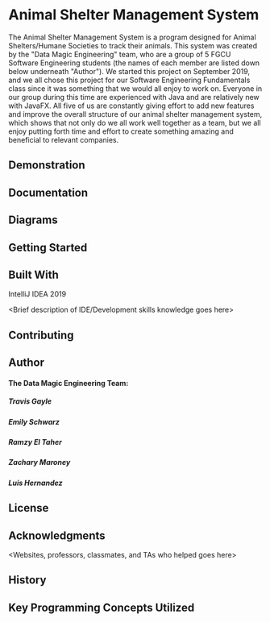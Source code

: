 # Animal Shelter Management System

The Animal Shelter Management System is a program designed for Animal Shelters/Humane Societies to track their animals. This system was created by the "Data Magic Engineering" team, who are a group of 5 FGCU Software Engineering students (the names of each member are listed down below underneath "Author"). We started this project on September 2019, and we all chose this project for our Software Engineering Fundamentals class since it was something that we would all enjoy to work on. Everyone in our group during this time are experienced with Java and are relatively new with JavaFX. All five of us are constantly giving effort to add new features and improve the overall structure of our animal shelter management system, which shows that not only do we all work well together as a team, but we all enjoy putting forth time and effort to create something amazing and beneficial to relevant companies.


## Demonstration

<gif of program running goes here>

## Documentation

<link to a generated JavaDoc URL goes here>

## Diagrams

<link to a class diagram goes here>

## Getting Started

<instruction for someone to get a copy of the project up and running goes here>

## Built With

IntelliJ IDEA 2019

<Brief description of IDE/Development skills knowledge goes here>

## Contributing

<Description of how someone can contribute to this project goes here>

## Author

#### The Data Magic Engineering Team: 

##### Travis Gayle

##### Emily Schwarz

##### Ramzy El Taher

##### Zachary Maroney

##### Luis Hernandez


## License

<Liscense and link to the Liscense page goes here>

## Acknowledgments

<Websites, professors, classmates, and TAs who helped goes here>

## History

<History of the development of the program goes here>

## Key Programming Concepts Utilized

<Brief description of concepts that we utilized goes here>
